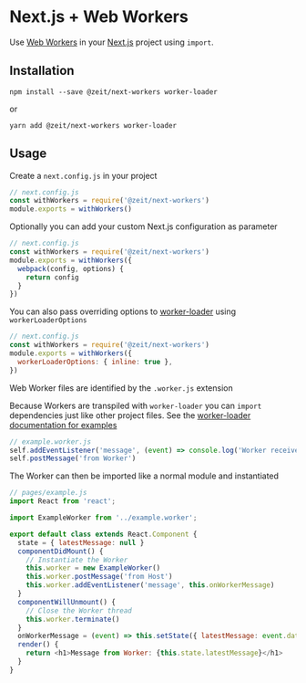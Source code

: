 # Next.js + Web Workers

Use [Web Workers](https://developer.mozilla.org/en-US/docs/Web/API/Web_Workers_API/Using_web_workers) in your [Next.js](https://github.com/zeit/next.js) project using `import`.

## Installation

```
npm install --save @zeit/next-workers worker-loader
```

or

```
yarn add @zeit/next-workers worker-loader
```

## Usage

Create a `next.config.js` in your project

```js
// next.config.js
const withWorkers = require('@zeit/next-workers')
module.exports = withWorkers()
```

Optionally you can add your custom Next.js configuration as parameter

```js
// next.config.js
const withWorkers = require('@zeit/next-workers')
module.exports = withWorkers({
  webpack(config, options) {
    return config
  }
})
```

You can also pass overriding options to [worker-loader](https://github.com/webpack-contrib/worker-loader#options) using `workerLoaderOptions`

```js
// next.config.js
const withWorkers = require('@zeit/next-workers')
module.exports = withWorkers({
  workerLoaderOptions: { inline: true },
})
```

Web Worker files are identified by the `.worker.js` extension

Because Workers are transpiled with `worker-loader` you can `import` dependencies just like other project files. See the [worker-loader documentation for examples](https://github.com/webpack-contrib/worker-loader#examples)

```js
// example.worker.js
self.addEventListener('message', (event) => console.log('Worker received:', event.data))
self.postMessage('from Worker')
```

The Worker can then be imported like a normal module and instantiated

```js
// pages/example.js
import React from 'react';

import ExampleWorker from '../example.worker';

export default class extends React.Component {
  state = { latestMessage: null }
  componentDidMount() {
    // Instantiate the Worker
    this.worker = new ExampleWorker()
    this.worker.postMessage('from Host')
    this.worker.addEventListener('message', this.onWorkerMessage)
  }
  componentWillUnmount() {
    // Close the Worker thread
    this.worker.terminate()
  }
  onWorkerMessage = (event) => this.setState({ latestMessage: event.data })
  render() {
    return <h1>Message from Worker: {this.state.latestMessage}</h1>
  }
}
```